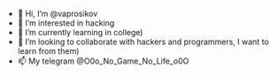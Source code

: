 - 👋 Hi, I’m @vaprosikov
- 👀 I’m interested in hacking
- 🌱 I’m currently learning in college)
- 💞️ I’m looking to collaborate with hackers and programmers, I want to learn from them)
- 📫 My telegram @O0o_No_Game_No_Life_o0O

<!---
vaprosikov/vaprosikov is a ✨ special ✨ repository because its `README.md` (this file) appears on your GitHub profile.
You can click the Preview link to take a look at your changes.
--->
